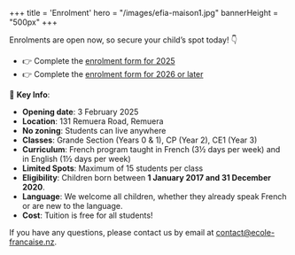 +++
title = 'Enrolment'
hero = "/images/efia-maison1.jpg"
bannerHeight = "500px"
+++

Enrolments are open now, so secure your child’s spot today! 👇

- 👉 Complete the [enrolment form for 2025](https://ecole-francaise.nz/efia_application_form.pdf)
- 👉 Complete the [enrolment form for 2026 or later](https://ecole-francaise.nz/efia_application_form_2026_plus.pdf)

🔑 **Key Info**:

- **Opening date**: 3 February 2025
- **Location**: 131 Remuera Road, Remuera
- **No zoning**: Students can live anywhere
- **Classes**: Grande Section (Years 0 & 1), CP (Year 2), CE1 (Year 3)
- **Curriculum**: French program taught in French (3½ days per week) and in English (1½ days per week)
- **Limited Spots**: Maximum of 15 students per class
- **Eligibility**: Children born between **1 January 2017 and 31 December 2020**.
- **Language**: We welcome all children, whether they already speak French or are new to the language.
- **Cost**: Tuition is free for all students!

If you have any questions, please contact us by email at [contact@ecole-francaise.nz](mailto://contact@ecole-francaise.nz).
